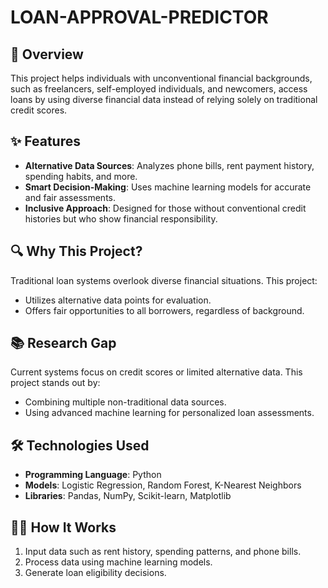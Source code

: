 # LOAN-APPROVAL-PREDICTOR

## 🚀 Overview
This project helps individuals with unconventional financial backgrounds, such as freelancers, self-employed individuals, and newcomers, access loans by using diverse financial data instead of relying solely on traditional credit scores.

## ✨ Features
- **Alternative Data Sources**: Analyzes phone bills, rent payment history, spending habits, and more.
- **Smart Decision-Making**: Uses machine learning models for accurate and fair assessments.
- **Inclusive Approach**: Designed for those without conventional credit histories but who show financial responsibility.

## 🔍 Why This Project?
Traditional loan systems overlook diverse financial situations. This project:
- Utilizes alternative data points for evaluation.
- Offers fair opportunities to all borrowers, regardless of background.

## 📚 Research Gap
Current systems focus on credit scores or limited alternative data. This project stands out by:
- Combining multiple non-traditional data sources.
- Using advanced machine learning for personalized loan assessments.

## 🛠️ Technologies Used
- **Programming Language**: Python  
- **Models**: Logistic Regression, Random Forest, K-Nearest Neighbors  
- **Libraries**: Pandas, NumPy, Scikit-learn, Matplotlib

## 👩‍💻 How It Works
1. Input data such as rent history, spending patterns, and phone bills.  
2. Process data using machine learning models.  
3. Generate loan eligibility decisions.




